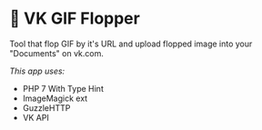 # :clap: VK GIF Flopper 

Tool that flop GIF by it's URL and upload flopped image into your "Documents" on vk.com.

*This app uses:*
* PHP 7 With Type Hint
* ImageMagick ext
* GuzzleHTTP
* VK API

